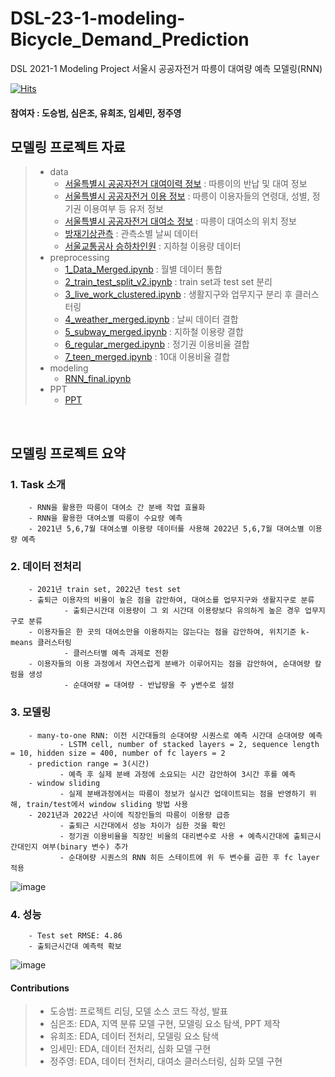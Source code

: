 # DSL-23-1-modeling-Bicycle_Demand_Prediction
DSL 2021-1 Modeling Project 서울시 공공자전거 따릉이 대여량 예측 모델링(RNN)

[![Hits](https://hits.seeyoufarm.com/api/count/incr/badge.svg?url=https%3A%2F%2Fgithub.com%2FDataScience-Lab-Yonsei%2F9th_EDA%2F1%25E1%2584%258C%25E1%2585%25A9&count_bg=%2379C83D&title_bg=%23555555&icon=&icon_color=%23E7E7E7&title=hits&edge_flat=false)](https://hits.seeyoufarm.com)



#### 참여자 : 도승범, 심은조, 유희조, 임세민, 정주영
## 모델링 프로젝트 자료
> * data
>   * [서울특별시 공공자전거 대여이력 정보](http://data.seoul.go.kr/dataList/OA-15182/F/1/datasetView.do#) : 따릉이의 반납 및 대여 정보
>   * [서울특별시 공공자전거 이용 정보](http://data.seoul.go.kr/dataList/OA-15245/F/1/datasetView.do) : 따릉이 이용자들의 연령대, 성별, 정기권 이용여부 등 유저 정보
>   * [서울특별시 공공자전거 대여소 정보](http://data.seoul.go.kr/dataList/OA-13252/F/1/datasetView.do) : 따릉이 대여소의 위치 정보
>   * [방재기상관측](https://data.kma.go.kr/data/grnd/selectAwsRltmList.do?pgmNo=56) : 관측소별 날씨 데이터
>   * [서울교통공사 승하차인원](https://www.data.go.kr/data/15099330/fileData.do) : 지하철 이용량 데이터
> * preprocessing
>   * [1_Data_Merged.ipynb](https://github.com/SeungbeomDo/DSL-23-1-modeling-Bicycle_Demand_Prediction/blob/main/preprocessing/1_Data_Merged.ipynb) : 월별 데이터 통합
>   * [2_train_test_split_v2.ipynb](https://github.com/SeungbeomDo/DSL-23-1-modeling-Bicycle_Demand_Prediction/blob/main/preprocessing/2_train_test_split_v2.ipynb) : train set과 test set 분리
>   * [3_live_work_clustered.ipynb](https://github.com/SeungbeomDo/DSL-23-1-modeling-Bicycle_Demand_Prediction/blob/main/preprocessing/3_live_work_clustered.ipynb) : 생활지구와 업무지구 분리 후 클러스터링
>   * [4_weather_merged.ipynb](https://github.com/SeungbeomDo/DSL-23-1-modeling-Bicycle_Demand_Prediction/blob/main/preprocessing/4_weather_merged.ipynb) : 날씨 데이터 결합
>   * [5_subway_merged.ipynb](https://github.com/SeungbeomDo/DSL-23-1-modeling-Bicycle_Demand_Prediction/blob/main/preprocessing/5_subway_merged.ipynb) : 지하철 이용량 결합
>   * [6_regular_merged.ipynb](https://github.com/SeungbeomDo/DSL-23-1-modeling-Bicycle_Demand_Prediction/blob/main/preprocessing/6_regular_merged.ipynb) : 정기권 이용비율 결합
>   * [7_teen_merged.ipynb](https://github.com/SeungbeomDo/DSL-23-1-modeling-Bicycle_Demand_Prediction/blob/main/preprocessing/7_teen_merged.ipynb) : 10대 이용비율 결합
> * modeling
>   * [RNN_final.ipynb](https://github.com/SeungbeomDo/DSL-23-1-modeling-Bicycle_Demand_Prediction/blob/main/modeling/RNN_final.ipynb)
> * PPT
>   * [PPT](https://github.com/SeungbeomDo/DSL-23-1-modeling-Bicycle_Demand_Prediction/blob/main/ppt/A%EC%A1%B0_PPT_%EC%B5%9C%EC%A2%85.pdf)

<br>


## 모델링 프로젝트 요약

### 1. Task 소개 
        - RNN을 활용한 따릉이 대여소 간 분배 작업 효율화 
        - RNN을 활용한 대여소별 따릉이 수요량 예측
        - 2021년 5,6,7월 대여소별 이용량 데이터를 사용해 2022년 5,6,7월 대여소별 이용량 예측 
   
### 2. 데이터 전처리 <br>
        - 2021년 train set, 2022년 test set 
        - 출퇴근 이용자의 비율이 높은 점을 감안하여, 대여소를 업무지구와 생활지구로 분류 
                - 출퇴근시간대 이용량이 그 외 시간대 이용량보다 유의하게 높은 경우 업무지구로 분류 
        - 이용자들은 한 곳의 대여소만을 이용하지는 않는다는 점을 감안하여, 위치기준 k-means 클러스터링 
                - 클러스터별 예측 과제로 전환 
        - 이용자들의 이용 과정에서 자연스럽게 분배가 이루어지는 점을 감안하여, 순대여량 칼럼을 생성
                - 순대여량 = 대여량 - 반납량을 주 y변수로 설정
 
### 3. 모델링
    
        - many-to-one RNN: 이전 시간대들의 순대여량 시퀀스로 예측 시간대 순대여량 예측
               - LSTM cell, number of stacked layers = 2, sequence length = 10, hidden size = 400, number of fc layers = 2
        - prediction range = 3(시간)
               - 예측 후 실제 분배 과정에 소요되는 시간 감안하여 3시간 후를 예측
        - window sliding
               - 실제 분배과정에서는 따릉이 정보가 실시간 업데이트되는 점을 반영하기 위해, train/test에서 window sliding 방법 사용
        - 2021년과 2022년 사이에 직장인들의 따릉이 이용량 급증
               - 출퇴근 시간대에서 성능 차이가 심한 것을 확인
               - 정기권 이용비율을 직장인 비율의 대리변수로 사용 + 예측시간대에 출퇴근시간대인지 여부(binary 변수) 추가
               - 순대여량 시퀀스의 RNN 히든 스테이트에 위 두 변수를 곱한 후 fc layer 적용
![image](https://user-images.githubusercontent.com/108214382/230713472-278062f7-1882-487d-ac39-b7fead3910c9.png)

    
### 4. 성능

        - Test set RMSE: 4.86
        - 출퇴근시간대 예측력 확보

![image](https://user-images.githubusercontent.com/108214382/230713303-ed2102eb-a347-4da9-ad10-d0e660caff7e.png)

#### Contributions
> * 도승범:
>        프로젝트 리딩, 모델 소스 코드 작성, 발표
> * 심은조:
>        EDA, 지역 분류 모델 구현, 모델링 요소 탐색, PPT 제작
> * 유희조:
>        EDA, 데이터 전처리, 모델링 요소 탐색
> * 임세민:
>        EDA, 데이터 전처리, 심화 모델 구현
> * 정주영:
>        EDA, 데이터 전처리, 대여소 클러스터링, 심화 모델 구현    
<br>

